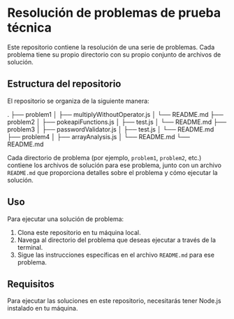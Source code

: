 # Resolución de problemas de prueba técnica

Este repositorio contiene la resolución de una serie de problemas. Cada problema tiene su propio directorio con su propio conjunto de archivos de solución.

## Estructura del repositorio

El repositorio se organiza de la siguiente manera:

.
├── problem1
│ ├── multiplyWithoutOperator.js
│ └── README.md
├── problem2
│ ├── pokeapiFunctions.js
│ ├── test.js
│ └── README.md
├── problem3
│ ├── passwordValidator.js
│ ├── test.js
│ └── README.md
├── problem4
│ ├── arrayAnalysis.js
│ └── README.md
└── README.md


Cada directorio de problema (por ejemplo, `problem1`, `problem2`, etc.) contiene los archivos de solución para ese problema, junto con un archivo `README.md` que proporciona detalles sobre el problema y cómo ejecutar la solución.

## Uso

Para ejecutar una solución de problema:

1. Clona este repositorio en tu máquina local.
2. Navega al directorio del problema que deseas ejecutar a través de la terminal.
3. Sigue las instrucciones específicas en el archivo `README.md` para ese problema.

## Requisitos

Para ejecutar las soluciones en este repositorio, necesitarás tener Node.js instalado en tu máquina.